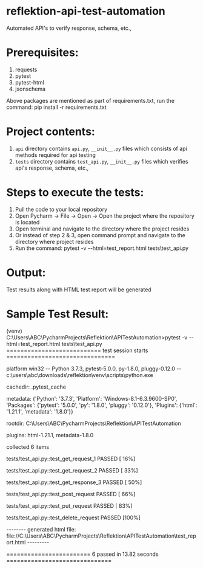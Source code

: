 # reflektion-api-test-automation
Automated API's to verify response, schema, etc.,

# Prerequisites:
1. requests
2. pytest
3. pytest-html
4. jsonschema

Above packages are mentioned as part of requirements.txt, run the command: pip install -r requirements.txt

# Project contents:
1. `api` directory contains `api.py`, `__init__.py` files which consists of api methods required for api testing
2. `tests` directory contains `test_api.py`, `__init__.py` files which verifies api's response, schema, etc.,

# Steps to execute the tests:
1. Pull the code to your local repository
2. Open Pycharm -> File -> Open -> Open the project where the repository is located
3. Open terminal and navigate to the directory where the project resides
4. Or instead of step 2 & 3, open command prompt and navigate to the directory where project resides
5. Run the command: pytest -v --html=test_report.html tests\test_api.py

# Output:
Test results along with HTML test report will be generated

# Sample Test Result:
(venv) C:\Users\ABC\PycharmProjects\Reflektion\APITestAutomation>pytest -v --html=test_report.html tests\test_api.py
=========================== test session starts ===============================

platform win32 -- Python 3.7.3, pytest-5.0.0, py-1.8.0, pluggy-0.12.0 -- c:\users\abc\downloads\reflektion\venv\scripts\python.exe

cachedir: .pytest_cache

metadata: {'Python': '3.7.3', 'Platform': 'Windows-8.1-6.3.9600-SP0', 'Packages': {'pytest': '5.0.0', 'py': '1.8.0', 'pluggy': '0.12.0'}, 'Plugins': {'html': '1.21.1', 'metadata': '1.8.0'}}

rootdir: C:\Users\ABC\PycharmProjects\Reflektion\APITestAutomation

plugins: html-1.21.1, metadata-1.8.0

collected 6 items

tests/test_api.py::test_get_request_1 PASSED                                                                                                                                      [ 16%]

tests/test_api.py::test_get_request_2 PASSED                                                                                                                                      [ 33%]

tests/test_api.py::test_get_response_3 PASSED                                                                                                                                     [ 50%]

tests/test_api.py::test_post_request PASSED                                                                                                                                       [ 66%]

tests/test_api.py::test_put_request PASSED                                                                                                                                        [ 83%]

tests/test_api.py::test_delete_request PASSED                                                                                                                                     [100%]

-------- generated html file: file://C:\Users\ABC\PycharmProjects\Reflektion\APITestAutomation\test_report.html ---------

======================== 6 passed in 13.82 seconds ==============================
